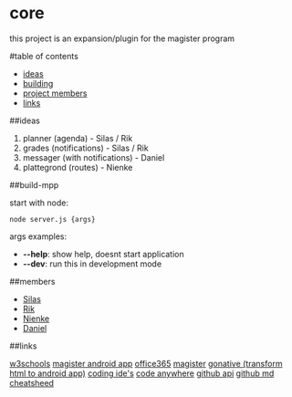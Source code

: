 # core

this project is an expansion/plugin for the magister program

#table of contents
* [ideas](#ideas)
* [building](build-mpp)
* [project members](#members)
* [links](#links)

##ideas

  1. planner       (agenda)                - Silas / Rik	
  1. grades        (notifications)         - Silas / Rik	
  1. messager      (with notifications)    - Daniel			
  1. plattegrond   (routes)                - Nienke			


##build-mpp

start with node:
```
node server.js {args}
```

args examples:
* **--help**: show help, doesnt start application
* **--dev**: run this in development mode


##members

* [Silas](https://github.com/silasprins)
* [Rik](https://github.com/RikHelder)
* [Nienke](https://github.com/nienkegraumans)
* [Daniel](https://github.com/DanBrothers)


##links

[w3schools](https://www.w3schools.com/)
[magister android app](https://play.google.com/store/apps/details?id=nl.schoolmaster.magister.mobile)
[office365](https://office365.com)
[magister](https://davinci.magister.net/)
[gonative (transform html to android app)](https://gonative.io/)
[coding ide's](https://www.tutorialspoint.com/codingground.htm)
[code anywhere](https://codeanywhere.com/)
[github api](https://developer.github.com/)
[github md cheatsheed](https://github.com/adam-p/markdown-here/wiki/Markdown-Cheatsheet)
